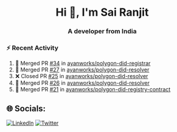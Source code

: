 <h1 align="center">Hi 👋, I'm Sai Ranjit</h1>
<h3 align="center">A developer from India</h3>

### :zap: Recent Activity

<!--START_SECTION:activity-->
1. 🎉 Merged PR [#34](https://github.com/ayanworks/polygon-did-registrar/pull/34) in [ayanworks/polygon-did-registrar](https://github.com/ayanworks/polygon-did-registrar)
2. 🎉 Merged PR [#27](https://github.com/ayanworks/polygon-did-resolver/pull/27) in [ayanworks/polygon-did-resolver](https://github.com/ayanworks/polygon-did-resolver)
3. ❌ Closed PR [#25](https://github.com/ayanworks/polygon-did-resolver/pull/25) in [ayanworks/polygon-did-resolver](https://github.com/ayanworks/polygon-did-resolver)
4. 🎉 Merged PR [#26](https://github.com/ayanworks/polygon-did-resolver/pull/26) in [ayanworks/polygon-did-resolver](https://github.com/ayanworks/polygon-did-resolver)
5. 🎉 Merged PR [#21](https://github.com/ayanworks/polygon-did-registry-contract/pull/21) in [ayanworks/polygon-did-registry-contract](https://github.com/ayanworks/polygon-did-registry-contract)
<!--END_SECTION:activity-->

## 🌐 Socials:
[![LinkedIn](https://img.shields.io/badge/LinkedIn-%230077B5.svg?logo=linkedin&logoColor=white)](https://linkedin.com/in/sairanjit) [![Twitter](https://img.shields.io/badge/Twitter-%231DA1F2.svg?logo=Twitter&logoColor=white)](https://twitter.com/sairanjit_) 
